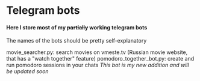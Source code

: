 # Telegram bots
#### Here I store most of my ~~partially~~ working telegram bots
The names of the bots should be pretty self-explanatory

movie_searcher.py:
    search movies on vmeste.tv (Russian movie website, that has a "watch together" feature)
pomodoro_together_bot.py:
    create and run pomodoro sessions in your chats
  *This bot is my new addition and will be updated soon*

